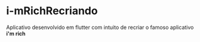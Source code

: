 # i-mRichRecriando
Aplicativo desenvolvido em flutter com intuito de recriar o famoso aplicativo **i'm rich**
